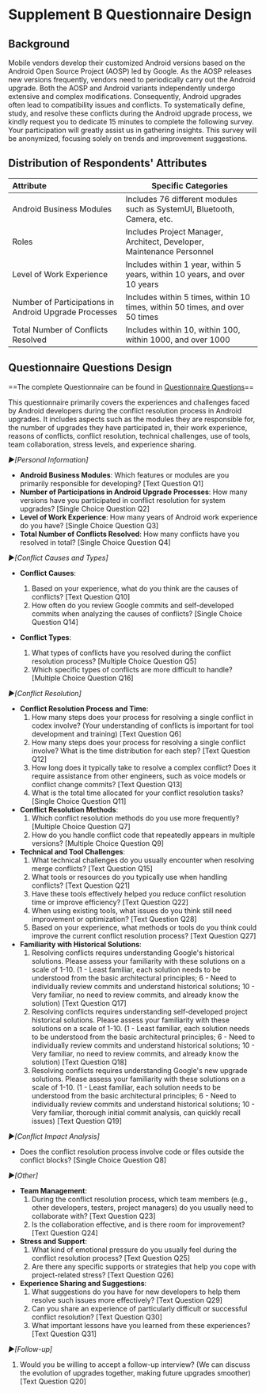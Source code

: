 # Supplement B    Questionnaire Design

## Background

Mobile vendors develop their customized Android versions based on the Android Open Source Project (AOSP) led by Google. As the AOSP releases new versions frequently, vendors need to periodically carry out the Android upgrade. Both the AOSP and Android variants independently undergo extensive and complex modifications. Consequently, Android upgrades often lead to compatibility issues and conflicts. To systematically define, study, and resolve these conflicts during the Android upgrade process, we kindly request you to dedicate 15 minutes to complete the following survey. Your participation will greatly assist us in gathering insights. This survey will be anonymized, focusing solely on trends and improvement suggestions.

## Distribution of Respondents' Attributes

| Attribute                                             | Specific Categories                                          |
| :---------------------------------------------------- | ------------------------------------------------------------ |
| Android Business Modules                              | Includes 76 different modules such as SystemUI, Bluetooth, Camera, etc. |
| Roles                                                 | Includes Project Manager, Architect, Developer, Maintenance Personnel |
| Level of Work Experience                              | Includes within 1 year, within 5 years, within 10 years, and over 10 years |
| Number of Participations in Android Upgrade Processes | Includes within 5 times, within 10 times, within 50 times, and over 50 times |
| Total Number of Conflicts Resolved                    | Includes within 10, within 100, within 1000, and over 1000   |

## Questionnaire Questions Design

==The complete Questionnaire can be found in [Questionnaire Questions](./Questionnaire%20Questions.md  )==

This questionnaire primarily covers the experiences and challenges faced by Android developers during the conflict resolution process in Android upgrades. It includes aspects such as the modules they are responsible for, the number of upgrades they have participated in, their work experience, reasons of conflicts, conflict resolution, technical challenges, use of tools, team collaboration, stress levels, and experience sharing.

*►[Personal Information]*

- **Android Business Modules**: Which features or modules are you primarily responsible for developing? [Text Question Q1]
- **Number of Participations in Android Upgrade Processes**: How many versions have you participated in conflict resolution for system upgrades? [Single Choice Question Q2]
- **Level of Work Experience**: How many years of Android work experience do you have? [Single Choice Question Q3]
- **Total Number of Conflicts Resolved**: How many conflicts have you resolved in total? [Single Choice Question Q4]

*►[Conflict Causes and Types]*

- **Conflict Causes**: 
   1. Based on your experience, what do you think are the causes of conflicts? [Text Question Q10]
   2. How often do you review Google commits and self-developed commits when analyzing the causes of conflicts? [Single Choice Question Q14]

- **Conflict Types**:
   1. What types of conflicts have you resolved during the conflict resolution process? [Multiple Choice Question Q5]
   2. Which specific types of conflicts are more difficult to handle? [Multiple Choice Question Q16]

*►[Conflict Resolution]*

- **Conflict Resolution Process and Time**:
   1. How many steps does your process for resolving a single conflict in codex involve? (Your understanding of conflicts is important for tool development and training) [Text Question Q6]
   2. How many steps does your process for resolving a single conflict involve? What is the time distribution for each step? [Text Question Q12]
   3. How long does it typically take to resolve a complex conflict? Does it require assistance from other engineers, such as voice models or conflict change commits? [Text Question Q13]
   4. What is the total time allocated for your conflict resolution tasks? [Single Choice Question Q11]
- **Conflict Resolution Methods**:
   1. Which conflict resolution methods do you use more frequently? [Multiple Choice Question Q7]
   2. How do you handle conflict code that repeatedly appears in multiple versions? [Multiple Choice Question Q9]
- **Technical and Tool Challenges**:
   1. What technical challenges do you usually encounter when resolving merge conflicts? [Text Question Q15]
   2. What tools or resources do you typically use when handling conflicts? [Text Question Q21]
   3. Have these tools effectively helped you reduce conflict resolution time or improve efficiency? [Text Question Q22]
   4. When using existing tools, what issues do you think still need improvement or optimization? [Text Question Q28]
   5. Based on your experience, what methods or tools do you think could improve the current conflict resolution process? [Text Question Q27]
- **Familiarity with Historical Solutions**:
   1. Resolving conflicts requires understanding Google's historical solutions. Please assess your familiarity with these solutions on a scale of 1-10. (1 - Least familiar, each solution needs to be understood from the basic architectural principles; 6 - Need to individually review commits and understand historical solutions; 10 - Very familiar, no need to review commits, and already know the solution) [Text Question Q17]
   2. Resolving conflicts requires understanding self-developed project historical solutions. Please assess your familiarity with these solutions on a scale of 1-10. (1 - Least familiar, each solution needs to be understood from the basic architectural principles; 6 - Need to individually review commits and understand historical solutions; 10 - Very familiar, no need to review commits, and already know the solution) [Text Question Q18]
   3. Resolving conflicts requires understanding Google's new upgrade solutions. Please assess your familiarity with these solutions on a scale of 1-10. (1 - Least familiar, each solution needs to be understood from the basic architectural principles; 6 - Need to individually review commits and understand historical solutions; 10 - Very familiar, thorough initial commit analysis, can quickly recall issues) [Text Question Q19]

*►[Conflict Impact Analysis]*

- Does the conflict resolution process involve code or files outside the conflict blocks? [Single Choice Question Q8]

*►[Other]*

- **Team Management**:
   1. During the conflict resolution process, which team members (e.g., other developers, testers, project managers) do you usually need to collaborate with? [Text Question Q23]
   2. Is the collaboration effective, and is there room for improvement? [Text Question Q24]
- **Stress and Support**:
   1. What kind of emotional pressure do you usually feel during the conflict resolution process? [Text Question Q25]
   2. Are there any specific supports or strategies that help you cope with project-related stress? [Text Question Q26]
- **Experience Sharing and Suggestions**:
   1. What suggestions do you have for new developers to help them resolve such issues more effectively? [Text Question Q29]
   2. Can you share an experience of particularly difficult or successful conflict resolution? [Text Question Q30]
   3. What important lessons have you learned from these experiences? [Text Question Q31]

*►[Follow-up]*

1. Would you be willing to accept a follow-up interview? (We can discuss the evolution of upgrades together, making future upgrades smoother) [Text Question Q20]






